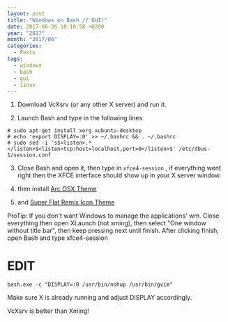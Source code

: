 ```yaml
---
layout: post
title: "Windows on Bash // GUI!"
date: 2017-06-26 18:10:58 +0200
year: "2017"
month: "2017/06"
categories:
  - Posts
tags:
  - windows
  - bash
  - gui
  - linux
---
```


1. Download VcXsrv (or any other X server) and run it.

2. Launch Bash and type in the following lines

```
# sudo apt-get install xorg xubuntu-desktop
# echo 'export DISPLAY=:0' >> ~/.bashrc && . ~/.bashrc
# sudo sed -i 's$<listen>.*</listen>$<listen>tcp:host=localhost,port=0</listen>$' /etc/dbus-1/session.conf
```

3. Close Bash and open it, then type in `xfce4-session` , if everything went right then the XFCE interface should show up in your X server window.

4. then install [Arc OSX Theme](https://www.gnome-look.org/content/show.php/Arc-OSX-themes?content=175536)

5. and [Super Flat Remix Icon Theme](https://www.gnome-look.org/content/show.php/Super+flat+remix+icon+theme?content=169073)

ProTip: If you don't want Windows to manage the applications' wm. Close everything then open XLaunch (not xming), then select "One window without title bar", then keep pressing next until finish. After clicking finish, open Bash and type xfce4-session

# EDIT

`bash.exe -c "DISPLAY=:0 /usr/bin/nohup /usr/bin/gvim"`

Make sure X is already running and adjust DISPLAY accordingly.

VcXsrv is better than Xming!
